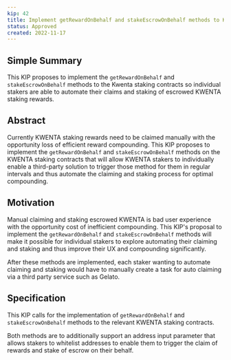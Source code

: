```yaml
---
kip: 42
title: Implement getRewardOnBehalf and stakeEscrowOnBehalf methods to KWENTA staking contracts
status: Approved
created: 2022-11-17
---
```


## Simple Summary

This KIP proposes to implement the `getRewardOnBehalf` and `stakeEscrowOnBehalf` methods to the Kwenta staking contracts so individual stakers are able to automate their claims and staking of escrowed KWENTA staking rewards.

## Abstract

Currently KWENTA staking rewards need to be claimed manually with the opportunity loss of efficient reward compounding. This KIP proposes to implement the `getRewardOnBehalf` and `stakeEscrowOnBehalf` methods on the KWENTA staking contracts that will allow KWENTA stakers to individually enable a third-party solution to trigger those method for them in regular intervals and thus automate the claiming and staking process for optimal compounding.

## Motivation

Manual claiming and staking escrowed KWENTA is bad user experience with the opportunity cost of inefficient compounding. This KIP's proposal to implement the `getRewardOnBehalf` and `stakeEscrowOnBehalf` methods will make it possible for individual stakers to explore automating their claiming and staking and thus improve their UX and compounding significantly.

After these methods are implemented, each staker wanting to automate claiming and staking would have to manually create a task for auto claiming via a third party service such as Gelato.

## Specification

This KIP calls for the implementation of `getRewardOnBehalf` and `stakeEscrowOnBehalf` methods to the relevant KWENTA staking contracts.

Both methods are to additionally support an address input parameter that allows stakers to whitelist addresses to enable them to trigger the claim of rewards and stake of escrow on their behalf.